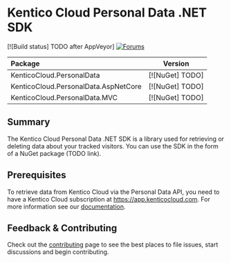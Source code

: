# Kentico Cloud Personal Data .NET SDK

[![Build status] TODO after AppVeyor] [![Forums](https://img.shields.io/badge/chat-on%20forums-orange.svg)](https://forums.kenticocloud.com)


| Package | Version |
| :-- | :--: |
| KenticoCloud.PersonalData | [![NuGet] TODO] |
| KenticoCloud.PersonalData.AspNetCore | [![NuGet] TODO] |
| KenticoCloud.PersonalData.MVC | [![NuGet] TODO] |


## Summary

The Kentico Cloud Personal Data .NET SDK is a library used for retrieving or deleting data about your tracked visitors. You can use the SDK in the form of a NuGet package (TODO link).

## Prerequisites

To retrieve data from Kentico Cloud via the Personal Data API, you need to have a Kentico Cloud subscription at <https://app.kenticocloud.com>. For more information see our [documentation](http://help.kenticocloud.com/).

## Feedback & Contributing
Check out the [contributing](https://github.com/Kentico/personal-data-sdk-net/blob/master/CONTRIBUTING.md) page to see the best places to file issues, start discussions and begin contributing.
